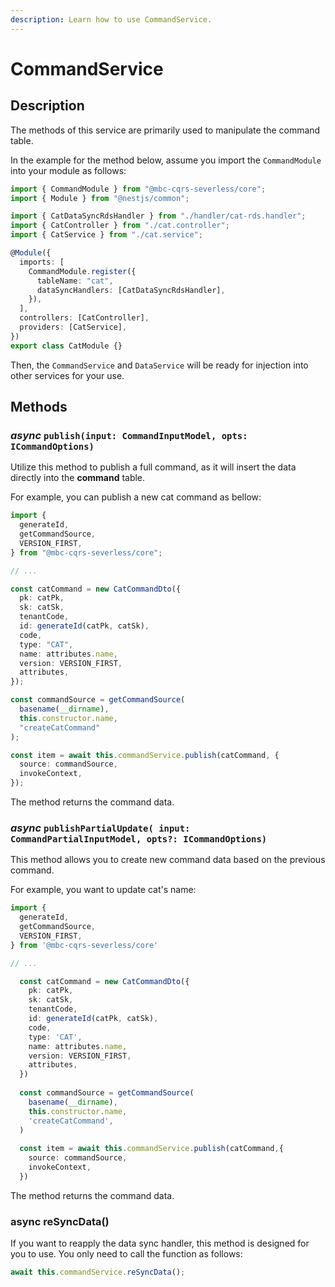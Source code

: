 ```yaml
---
description: Learn how to use CommandService.
---
```


# CommandService

## Description

The methods of this service are primarily used to manipulate the command table.

In the example for the method below, assume you import the `CommandModule` into your module as follows:

```ts
import { CommandModule } from "@mbc-cqrs-severless/core";
import { Module } from "@nestjs/common";

import { CatDataSyncRdsHandler } from "./handler/cat-rds.handler";
import { CatController } from "./cat.controller";
import { CatService } from "./cat.service";

@Module({
  imports: [
    CommandModule.register({
      tableName: "cat",
      dataSyncHandlers: [CatDataSyncRdsHandler],
    }),
  ],
  controllers: [CatController],
  providers: [CatService],
})
export class CatModule {}
```

Then, the `CommandService` and `DataService` will be ready for injection into other services for your use.

## Methods

### *async* `publish(input: CommandInputModel, opts: ICommandOptions)`

Utilize this method to publish a full command, as it will insert the data directly into the **command** table.

For example, you can publish a new cat command as bellow:

```ts
import {
  generateId,
  getCommandSource,
  VERSION_FIRST,
} from "@mbc-cqrs-severless/core";

// ...

const catCommand = new CatCommandDto({
  pk: catPk,
  sk: catSk,
  tenantCode,
  id: generateId(catPk, catSk),
  code,
  type: "CAT",
  name: attributes.name,
  version: VERSION_FIRST,
  attributes,
});

const commandSource = getCommandSource(
  basename(__dirname),
  this.constructor.name,
  "createCatCommand"
);

const item = await this.commandService.publish(catCommand, {
  source: commandSource,
  invokeContext,
});
```

The method returns the command data.

### *async* `publishPartialUpdate( input: CommandPartialInputModel, opts?: ICommandOptions)`

This method allows you to create new command data based on the previous command.

For example, you want to update cat's name:

```ts
import {
  generateId,
  getCommandSource,
  VERSION_FIRST,
} from '@mbc-cqrs-severless/core'

// ...

  const catCommand = new CatCommandDto({
    pk: catPk,
    sk: catSk,
    tenantCode,
    id: generateId(catPk, catSk),
    code,
    type: 'CAT',
    name: attributes.name,
    version: VERSION_FIRST,
    attributes,
  })
  
  const commandSource = getCommandSource(
    basename(__dirname),
    this.constructor.name,
    'createCatCommand',
  )
  
  const item = await this.commandService.publish(catCommand,{
    source: commandSource,
    invokeContext,
  })
```

The method returns the command data.

### async reSyncData()

If you want to reapply the data sync handler, this method is designed for you to use. You only need to call the function as follows:

```ts
await this.commandService.reSyncData();
```
